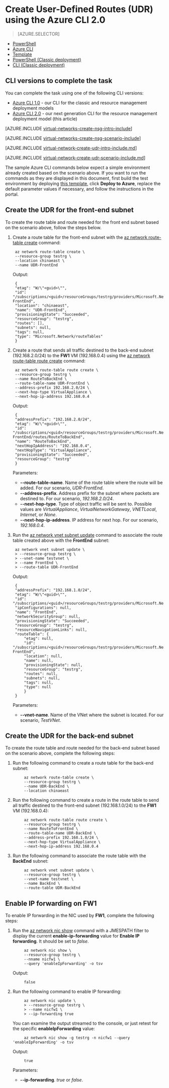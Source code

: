 <properties
    pageTitle="Control routing and virtual appliances using the Azure CLI 2.0 | Azure"
    description="Learn how to control routing and virtual appliances using the Azure CLI 2.0."
    services="virtual-network"
    documentationcenter="na"
    author="jimdial"
    manager="carmonm"
    editor=""
    tags="azure-resource-manager" />
<tags
    ms.assetid="5452a0b8-21a6-4699-8d6a-e2d8faf32c25"
    ms.service="virtual-network"
    ms.devlang="na"
    ms.topic="article"
    ms.tgt_pltfrm="na"
    ms.workload="infrastructure-services"
    ms.date="03/12/2017"
    wacn.date=""
    ms.author="jdial" />

# Create User-Defined Routes (UDR) using the Azure CLI 2.0
> [AZURE.SELECTOR]
- [PowerShell](/documentation/articles/virtual-network-create-udr-arm-ps/)
- [Azure CLI](/documentation/articles/virtual-network-create-udr-arm-cli/)
- [Template](/documentation/articles/virtual-network-create-udr-arm-template/)
- [PowerShell (Classic deployment)](/documentation/articles/virtual-network-create-udr-classic-ps/)
- [CLI (Classic deployment)](/documentation/articles/virtual-network-create-udr-classic-cli/)

## CLI versions to complete the task 

You can complete the task using one of the following CLI versions: 

- [Azure CLI 1.0](/documentation/articles/virtual-network-create-udr-arm-cli-nodejs/) - our CLI for the classic and resource management deployment models 
- [Azure CLI 2.0](#Create-the-UDR-for-the-front-end-subnet) - our next generation CLI for the resource management deployment model (this article)

[AZURE.INCLUDE [virtual-networks-create-nsg-intro-include](../../includes/virtual-networks-create-nsg-intro-include.md)]

[AZURE.INCLUDE [virtual-networks-create-nsg-scenario-include](../../includes/virtual-networks-create-nsg-scenario-include.md)]

[AZURE.INCLUDE [virtual-network-create-udr-intro-include.md](../../includes/virtual-network-create-udr-intro-include.md)]

[AZURE.INCLUDE [virtual-network-create-udr-scenario-include.md](../../includes/virtual-network-create-udr-scenario-include.md)]

The sample Azure CLI commands below expect a simple environment already created based on the scenario above. If you want to run the commands as they are displayed in this document, first build the test environment by deploying [this template](http://github.com/telmosampaio/azure-templates/tree/master/IaaS-NSG-UDR-Before), click **Deploy to Azure**, replace the default parameter values if necessary, and follow the instructions in the portal.

## Create the UDR for the front-end subnet
To create the route table and route needed for the front end subnet based on the scenario above, follow the steps below.

1. Create a route table for the front-end subnet with the [az network route-table create](https://docs.microsoft.com/cli/azure/network/route-table#create) command:

        az network route-table create \
        --resource-group testrg \
        --location chinaeast \
        --name UDR-FrontEnd

    Output:

        {
        "etag": "W/\"<guid>\"",
        "id": "/subscriptions/<guid>/resourceGroups/testrg/providers/Microsoft.Network/routeTables/UDR-FrontEnd",
        "location": "chinaeast",
        "name": "UDR-FrontEnd",
        "provisioningState": "Succeeded",
        "resourceGroup": "testrg",
        "routes": [],
        "subnets": null,
        "tags": null,
        "type": "Microsoft.Network/routeTables"
        }

2. Create a route that sends all traffic destined to the back-end subnet (192.168.2.0/24) to the **FW1** VM (192.168.0.4) using the [az network route-table route create](https://docs.microsoft.com/cli/azure/network/route-table/route#create) command:

        az network route-table route create \
        --resource-group testrg \
        --name RouteToBackEnd \
        --route-table-name UDR-FrontEnd \
        --address-prefix 192.168.2.0/24 \
        --next-hop-type VirtualAppliance \
        --next-hop-ip-address 192.168.0.4

    Output:

        {
        "addressPrefix": "192.168.2.0/24",
        "etag": "W/\"<guid>\"",
        "id": "/subscriptions/<guid>/resourceGroups/testrg/providers/Microsoft.Network/routeTables/UDR-FrontEnd/routes/RouteToBackEnd",
        "name": "RouteToBackEnd",
        "nextHopIpAddress": "192.168.0.4",
        "nextHopType": "VirtualAppliance",
        "provisioningState": "Succeeded",
        "resourceGroup": "testrg"
        }

    Parameters:
    
    * **--route-table-name**. Name of the route table where the route will be added. For our scenario, *UDR-FrontEnd*.
    * **--address-prefix**. Address prefix for the subnet where packets are destined to. For our scenario, *192.168.2.0/24*.
    * **--next-hop-type**. Type of object traffic will be sent to. Possible values are *VirtualAppliance*, *VirtualNetworkGateway*, *VNETLocal*, *Internet*, or *None*.
    * **--next-hop-ip-address**. IP address for next hop. For our scenario, *192.168.0.4*.

3. Run the [az network vnet subnet update](https://docs.microsoft.com/cli/azure/network/vnet/subnet#update) command to associate the route table created above with the **FrontEnd** subnet:

        az network vnet subnet update \
        > --resource-group testrg \
        > --vnet-name testvnet \
        > --name FrontEnd \
        > --route-table UDR-FrontEnd

    Output:

        {
        "addressPrefix": "192.168.1.0/24",
        "etag": "W/\"<guid>\"",
        "id": "/subscriptions/<guid>/resourceGroups/testrg/providers/Microsoft.Network/virtualNetworks/testvnet/subnets/FrontEnd",
        "ipConfigurations": null,
        "name": "FrontEnd",
        "networkSecurityGroup": null,
        "provisioningState": "Succeeded",
        "resourceGroup": "testrg",
        "resourceNavigationLinks": null,
        "routeTable": {
            "etag": null,
            "id": "/subscriptions/<guid>/resourceGroups/testrg/providers/Microsoft.Network/routeTables/UDR-FrontEnd",
            "location": null,
            "name": null,
            "provisioningState": null,
            "resourceGroup": "testrg",
            "routes": null,
            "subnets": null,
            "tags": null,
            "type": null
            }
        }

    Parameters:
    
    * **--vnet-name**. Name of the VNet where the subnet is located. For our scenario, *TestVNet*.

## Create the UDR for the back-end subnet

To create the route table and route needed for the back-end subnet based on the scenario above, complete the following steps:

1. Run the following command to create a route table for the back-end subnet:

            az network route-table create \
            --resource-group testrg \
            --name UDR-BackEnd \
            --location chinaeast

2. Run the following command to create a route in the route table to send all traffic destined to the front-end subnet (192.168.1.0/24) to the **FW1** VM (192.168.0.4):

            az network route-table route create \
            --resource-group testrg \
            --name RouteToFrontEnd \
            --route-table-name UDR-BackEnd \
            --address-prefix 192.168.1.0/24 \
            --next-hop-type VirtualAppliance \
            --next-hop-ip-address 192.168.0.4

3. Run the following command to associate the route table with the **BackEnd** subnet:

            az network vnet subnet update \
            --resource-group testrg \
            --vnet-name testvnet \
            --name BackEnd \
            --route-table UDR-BackEnd

## Enable IP forwarding on FW1

To enable IP forwarding in the NIC used by **FW1**, complete the following steps:

1. Run the [az network nic show](https://docs.microsoft.com/cli/az/network/nic#show) command with a JMESPATH filter to display the current **enable-ip-forwarding** value for **Enable IP forwarding**. It should be set to *false*.

            az network nic show \
            --resource-group testrg \
            --nname nicfw1 \
            --query 'enableIpForwarding' -o tsv

    Output:

            false

2. Run the following command to enable IP forwarding:

            az network nic update \
            > --resource-group testrg \
            > --name nicfw1 \
            > --ip-forwarding true

    You can examine the output streamed to the console, or just retest for the specific **enableIpForwarding** value:

            az network nic show -g testrg -n nicfw1 --query 'enableIpForwarding' -o tsv

    Output:

            true

    Parameters:
    
    * **--ip-forwarding**. *true* or *false*.